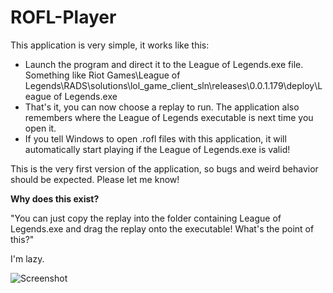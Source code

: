 # ROFL-Player
This application is very simple, it works like this:

- Launch the program and direct it to the League of Legends.exe file. Something like Riot Games\League of Legends\RADS\solutions\lol_game_client_sln\releases\0.0.1.179\deploy\League of Legends.exe
- That's it, you can now choose a replay to run. The application also remembers where the League of Legends executable is next time you open it.
- If you tell Windows to open .rofl files with this application, it will automatically start playing if the League of Legends.exe is valid!

This is the very first version of the application, so bugs and weird behavior should be expected. Please let me know!

**Why does this exist?**

"You can just copy the replay into the folder containing League of Legends.exe and drag the replay onto the executable! What's the point of this?"

I'm lazy.

![Screenshot](http://i.imgur.com/X21uZ1J.png)
